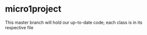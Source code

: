 # micro1project

This master branch will hold our up-to-date code; each class is in its respective file
